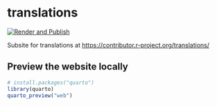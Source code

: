 # translations

[![Render and Publish](https://github.com/r-devel/translations/actions/workflows/quarto-publish.yml/badge.svg)](https://github.com/r-devel/translations/actions/workflows/quarto-publish.yml)

Subsite for translations at https://contributor.r-project.org/translations/

## Preview the website locally

``` r
# install.packages("quarto")
library(quarto)
quarto_preview("web")
```
